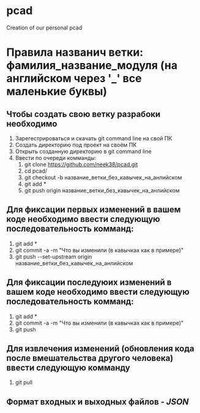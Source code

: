 # pcad
Creation of our personal pcad

# Правила названич ветки: фамилия_название_модуля (на английском через '_' все маленькие буквы)

## Чтобы создать свою ветку разрабоки необходимо
1. Зарегестрироваться и скачать git command line на свой ПК
2. Создать директорию под проект на своём ПК
3. Открыть созданную директорию в git command line
4. Ввести по очереди комманды:
   1. git clone https://github.com/neek38/pcad.git
   2. cd pcad/
   3. git checkout -b название_ветки_без_кавычек_на_анлийском
   4. git add *
   5. git push origin название_ветки_без_кавычек_на_анлийском

## Для фиксации первых изменений в вашем коде необходимо ввести следующую последовательность комманд:
   1. git add *
   2. git commit -a -m "Что вы изменили (в кавычках как в примере)"
   3. git push --set-upstream origin название_ветки_без_кавычек_на_анлийском

## Для фиксации последуюих изменений в вашем коде необходимо ввести следующую последовательность комманд:
   1. git add *
   2. git commit -a -m "Что вы изменили (в кавычках как в примере)"
   3. git push

## Для извлечения изменений (обновления кода после вмешательства другого человека) ввести следующую комманду
   1. git pull
   
## Формат входных и выходных файлов - _JSON_
